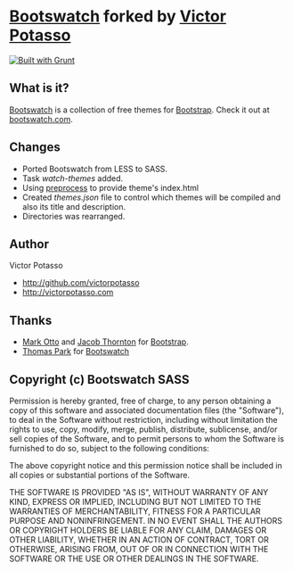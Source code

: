 # [Bootswatch](http://bootswatch.com) forked by [Victor Potasso](http://victorpotasso.com)
[![Built with Grunt](https://cdn.gruntjs.com/builtwith.png)](http://gruntjs.com/)

What is it?
-----------
[Bootswatch](http://bootswatch.com) is a collection of free themes for [Bootstrap](http://getbootstrap.com/). Check it out at [bootswatch.com](http://bootswatch.com).

Changes
-------

+ Ported Bootswatch from LESS to SASS.
+ Task *watch-themes* added.
+ Using [preprocess](https://github.com/jsoverson/grunt-preprocess) to provide theme's index.html
+ Created *themes.json* file to control which themes will be compiled and also its title and description.
+ Directories was rearranged.

Author
------
Victor Potasso           

+ http://github.com/victorpotasso
+ http://victorpotasso.com

Thanks
------
+ [Mark Otto](http://github.com/markdotto) and [Jacob Thornton](http://github.com/fat) for [Bootstrap](https://github.com/twitter/bootstrap).
+ [Thomas Park](http://github.com/thomaspark) for [Bootswatch](http://bootswatch.com)


Copyright (c) Bootswatch SASS
-----------------------------

Permission is hereby granted, free of charge, to any person obtaining a copy of this software and associated documentation files (the "Software"), to deal in the Software without restriction, including without limitation the rights to use, copy, modify, merge, publish, distribute, sublicense, and/or sell copies of the Software, and to permit persons to whom the Software is furnished to do so, subject to the following conditions:

The above copyright notice and this permission notice shall be included in all copies or substantial portions of the Software.

THE SOFTWARE IS PROVIDED "AS IS", WITHOUT WARRANTY OF ANY KIND, EXPRESS OR IMPLIED, INCLUDING BUT NOT LIMITED TO THE WARRANTIES OF MERCHANTABILITY, FITNESS FOR A PARTICULAR PURPOSE AND NONINFRINGEMENT. IN NO EVENT SHALL THE AUTHORS OR COPYRIGHT HOLDERS BE LIABLE FOR ANY CLAIM, DAMAGES OR OTHER LIABILITY, WHETHER IN AN ACTION OF CONTRACT, TORT OR OTHERWISE, ARISING FROM, OUT OF OR IN CONNECTION WITH THE SOFTWARE OR THE USE OR OTHER DEALINGS IN THE SOFTWARE.

